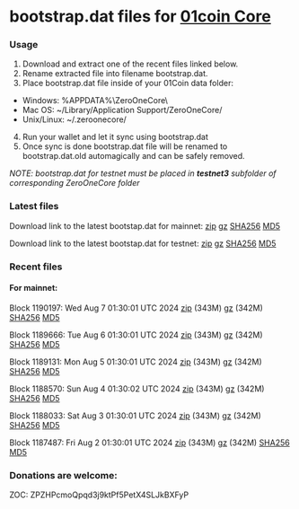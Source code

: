 # bootstrap.dat files for [01coin Core](https://01coin.io)

### Usage

1. Download and extract one of the recent files linked below.
2. Rename extracted file into filename bootstrap.dat.
3. Place bootstrap.dat file inside of your 01Coin data folder:
 - Windows: %APPDATA%\ZeroOneCore\
 - Mac OS: ~/Library/Application Support/ZeroOneCore/
 - Unix/Linux: ~/.zeroonecore/
4. Run your wallet and let it sync using bootstrap.dat
5. Once sync is done bootstrap.dat file will be renamed to bootstrap.dat.old automagically and can be safely removed.

_NOTE: bootstrap.dat for testnet must be placed in **testnet3** subfolder of corresponding ZeroOneCore folder_

### Latest files
Download link to the latest bootstap.dat for mainnet: [zip](https://files.01coin.io/mainnet/bootstrap.dat.zip) [gz](https://files.01coin.io/mainnet/bootstrap.dat.tar.gz) [SHA256](https://files.01coin.io/mainnet/sha256.txt) [MD5](https://files.01coin.io/mainnet/md5.txt)

Download link to the latest bootstap.dat for testnet: [zip](https://files.01coin.io/testnet/bootstrap.dat.zip) [gz](https://files.01coin.io/testnet/bootstrap.dat.tar.gz) [SHA256](https://files.01coin.io/testnet/sha256.txt) [MD5](https://files.01coin.io/testnet/md5.txt)

### Recent files

#### For mainnet:

Block 1190197: Wed Aug  7 01:30:01 UTC 2024 [zip](https://files.01coin.io/mainnet/2024-08-07/bootstrap.dat.zip) (343M) [gz](https://files.01coin.io/mainnet/2024-08-07/bootstrap.dat.tar.gz) (342M) [SHA256](https://files.01coin.io/mainnet/2024-08-07/sha256.txt) [MD5](https://files.01coin.io/mainnet/2024-08-07/md5.txt)

Block 1189666: Tue Aug  6 01:30:01 UTC 2024 [zip](https://files.01coin.io/mainnet/2024-08-06/bootstrap.dat.zip) (343M) [gz](https://files.01coin.io/mainnet/2024-08-06/bootstrap.dat.tar.gz) (342M) [SHA256](https://files.01coin.io/mainnet/2024-08-06/sha256.txt) [MD5](https://files.01coin.io/mainnet/2024-08-06/md5.txt)

Block 1189131: Mon Aug  5 01:30:01 UTC 2024 [zip](https://files.01coin.io/mainnet/2024-08-05/bootstrap.dat.zip) (343M) [gz](https://files.01coin.io/mainnet/2024-08-05/bootstrap.dat.tar.gz) (342M) [SHA256](https://files.01coin.io/mainnet/2024-08-05/sha256.txt) [MD5](https://files.01coin.io/mainnet/2024-08-05/md5.txt)

Block 1188570: Sun Aug  4 01:30:02 UTC 2024 [zip](https://files.01coin.io/mainnet/2024-08-04/bootstrap.dat.zip) (343M) [gz](https://files.01coin.io/mainnet/2024-08-04/bootstrap.dat.tar.gz) (342M) [SHA256](https://files.01coin.io/mainnet/2024-08-04/sha256.txt) [MD5](https://files.01coin.io/mainnet/2024-08-04/md5.txt)

Block 1188033: Sat Aug  3 01:30:01 UTC 2024 [zip](https://files.01coin.io/mainnet/2024-08-03/bootstrap.dat.zip) (343M) [gz](https://files.01coin.io/mainnet/2024-08-03/bootstrap.dat.tar.gz) (342M) [SHA256](https://files.01coin.io/mainnet/2024-08-03/sha256.txt) [MD5](https://files.01coin.io/mainnet/2024-08-03/md5.txt)

Block 1187487: Fri Aug  2 01:30:01 UTC 2024 [zip](https://files.01coin.io/mainnet/2024-08-02/bootstrap.dat.zip) (343M) [gz](https://files.01coin.io/mainnet/2024-08-02/bootstrap.dat.tar.gz) (342M) [SHA256](https://files.01coin.io/mainnet/2024-08-02/sha256.txt) [MD5](https://files.01coin.io/mainnet/2024-08-02/md5.txt)


### Donations are welcome:

ZOC: ZPZHPcmoQpqd3j9ktPf5PetX4SLJkBXFyP
